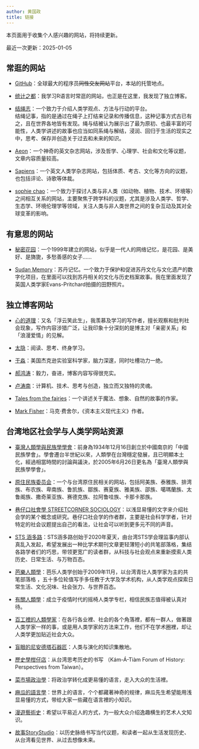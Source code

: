 ```yaml
---
author: 黄国政
title: 链接
---
```


本页面用于收集个人感兴趣的网站，将持续更新。

最近一次更新：2025-01-05

## 常逛的网站

- [GitHub](https://github.com)：全球最大的程序员~~同性交友网站~~平台，本站的托管地点。

- [统计之都](https://cosx.org/)：我学习R语言时常逛的网站，也正是在这里，我发现了独立博客。

- [结绳志](https://tyingknots.net/)：一个致力于介绍人类学观点、方法与行动的平台。<br>结绳记事，指的是通过在绳子上打结来记录和传播信息，这种记事方式古已有之，且在世界各地皆有发现。绳与结被认为展示出了最为原初、也最丰富的可能性，人类学讲述的故事也应当如同系绳与解结，浸润、回归于生活的现实之中，思考、保存并创造关于过去和未来的知识。

- [Aeon](http://aeon.co)：一个神奇的英文杂志网站，涉及哲学、心理学、社会和文化等议题，文章内容质量较高。

- [Sapiens](https://www.sapiens.org/)：一个英文人类学杂志网站，包括体质、考古、文化等方向的议题，也包括评论、诗歌等体裁。

- [sophie chao](https://www.morethanhumanworlds.com/)：一个致力于探讨人类与非人类（如动物、植物、技术、环境等）之间相互关系的网站，主要聚焦于跨学科的议题，尤其是涉及人类学、哲学、生态学、环境伦理学等领域，关注人类与非人类世界之间的复杂互动及其对全球变革的影响。

## 有意思的网站

- [秘密花园](http://www.yini.org/)：一个1999年建立的网站，似乎是一代人的网络记忆，是花园、是美好、是旖旎，多愁善感的女子……

- [Sudan Memory](https://www.sudanmemory.org/cms/111/)：苏丹记忆。一个致力于保护和促进苏丹文化与文化遗产的数字化项目，在里面可以找到苏丹相关的文化与历史档案故事。我在里面发现了英国人类学家Evans-Pritchard拍摄的田野照片。

## 独立博客网站

- [心的道理](https://stephenleng.com/)：又名「浮云笑此生」，我羡慕及学习的写作者，擅长观察和批判社会现象，写作内容涉猎广泛，让我印象十分深刻的是博主对「亲密关系」和「浪漫爱情」的见解。

- [太隐](https://wangyurui.com/)：阅读、思考、终身学习。

- [于淼](https://yufree.cn)：美国杰克逊实验室科学家，脑力深邃，同时吐槽功力一绝。

- [郝鸿涛](https://hongtaoh.com/)：毅力，奋进，博客内容写得很充实。

- [卢涛南](https://lutaonan.com/)：计算机、技术、思考与创造，独立而又独特的灵魂。

- [Tales from the fairies](https://talesfromthefairies.wordpress.com/)：一个讲述关于魔法、想象、自然的故事的作家。

- [Mark Fisher](http://k-punk.org/)：马克·费舍尔，《资本主义现代主义》作者。

## 台湾地区社会学与人类学网站资源

- [臺灣人類學與民族學學會](https://www.taiwananthro.org.tw/)：前身為1934年12月16日創立於中國南京的「中國民族學會」。學會遷台半世紀以來，人類學在台灣穩定發展，且已明顯本土化，經過相當時間的討論與議決，於2005年6月26日更名為「臺灣人類學與民族學學會」。

- [原住民族委员会](https://www.cip.gov.tw/zh-tw/index.html)：一个与台湾原住民相关的网站，包括阿美族、泰雅族、排湾族、布农族、卑南族、鲁凯族、鄒族、赛夏族、雅美族、邵族、噶瑪蘭族、太鲁阁族、撒奇莱亚族、赛德克族、拉阿鲁哇族、卡那卡那族。

- [巷仔口社會學 STREETCORNER SOCIOLOGY](https://twstreetcorner.org/)：以浅显易懂的文字来介绍社会学的某个概念或研究。巷仔口社会学的作者群，主要是社会科学学者，针对特定的社会议题提出自己的看法，让社会可以听到更多元不同的声音。

- [STS 涵多路](http://stshandoru.tw/)：STS涵多路创始于2020年夏天，由台湾STS学会理监事内部认真乱入发起，希望发展出一种比学术期刊文章更轻薄短小的共笔部落格，集结各路学者们的巧思，带领更宽广的读者群，从科技与社会观点来重新摸索人类历史、日常生活、与万物百态。

- [芭樂人類學](https://guavanthropology.tw/)：芭乐人类学创始于2009年11月，以台湾青壮人类学家为主的共笔部落格 ，五十多位轮值写手多任教于大学及学术机构，从人类学观点探索日常生活、文化况味、社会张力、与世界百态。

- [有關人類學](https://allaboutanthropology.medium.com/)：成立于疫情时代的摇椅人类学专栏，相信民族志值得被认真对待。

- [百工裡的人類學家](https://zh-tw.facebook.com/anthropologistsforthefuture/)：在各行各业裡、社会的各个角落裡，都有一群人，做著跟人类学家一样的事，或是用人类学家的方法来工作，他们不在学术圈裡，却让人类学更加贴近社会大众。

- [盲眼的尼安德塔石器匠](https://neanderthaldna.pixnet.net/blog)：人类与演化的知识集散地。

- [歷史學柑仔店](https://kamatiam.org/)：从台湾思考历史的书写 （Kám-Á-Tiàm Forum of History: Perspectives from Taiwan）。

- [菜市場政治學](https://whogovernstw.org/)：将政治学转化成更易懂的语言，走入大众的生活裡。

- [麻瓜的語言學](https://uegu.blogspot.com/)：世界上的语言，个个都藏著神奇的规律，麻瓜先生希望能用浅显易懂的方式，带给大家一些藏在语言裡的小知识。

- [漫遊藝術史](https://arthistorystrolls.com/)：希望以平易近人的方式，为一般大众介绍逸趣横生的艺术人文知识。

- [故事StoryStudio](https://storystudio.tw/)：以历史脉络书写当代议题，和读者一起从生活发现历史、从台湾看见世界、从过去想像未来。